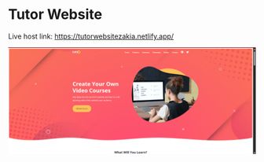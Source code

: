 # Tutor Website

Live host link: https://tutorwebsitezakia.netlify.app/

![Alt text](https://github.com/ZakiaSultana001/Tutor-website/blob/8c98d28ca2225d86da25d8bcb7bc66d5aa87d0a8/Tutor_Website.png)
